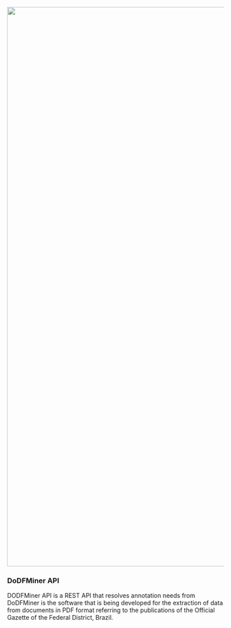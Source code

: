 [<img src="docs/source/_static/knedle.svg" width="1300" title="">](https://unb-knedle.github.io/)

### DoDFMiner API

DODFMiner API is a REST API that resolves annotation needs from DoDFMiner is the software that is being developed for the extraction of data from documents in PDF format referring to the publications of the Official Gazette of the Federal District, Brazil.

